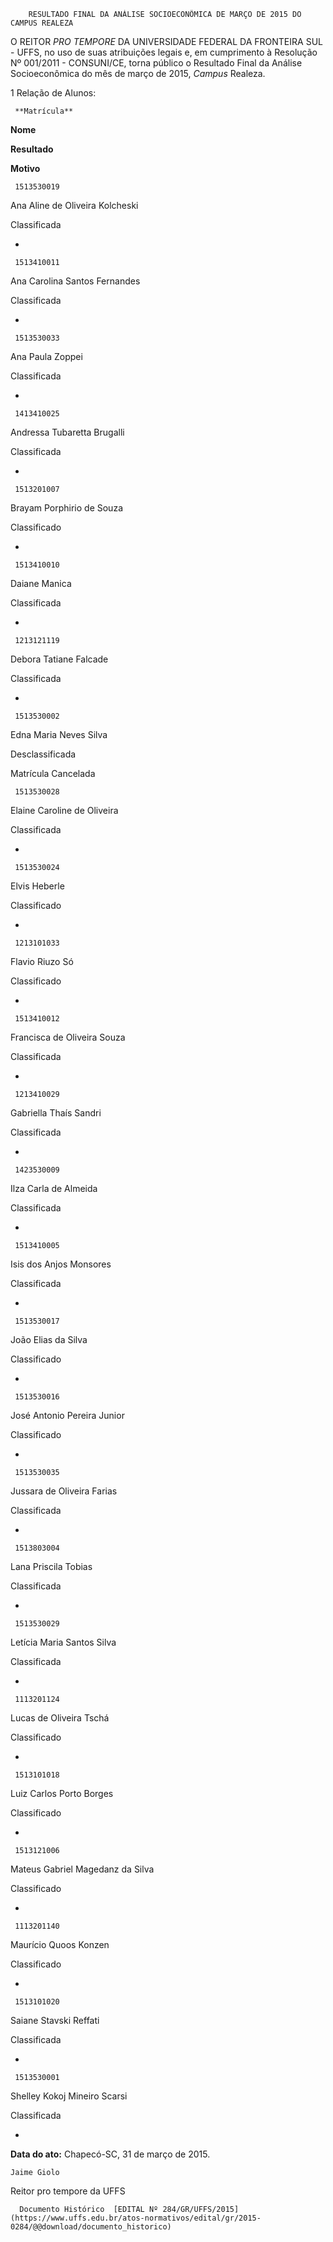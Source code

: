         RESULTADO FINAL DA ANÁLISE SOCIOECONÔMICA DE MARÇO DE 2015 DO CAMPUS REALEZA  

O REITOR *PRO TEMPORE* DA UNIVERSIDADE FEDERAL DA FRONTEIRA SUL - UFFS, no uso de suas atribuições legais e, em cumprimento à Resolução Nº 001/2011 - CONSUNI/CE, torna público o Resultado Final da Análise Socioeconômica do mês de março de 2015, *Campus* Realeza.

 1 Relação de Alunos:

     **Matrícula**

   **Nome**

   **Resultado**

   **Motivo**

     1513530019

   Ana Aline de Oliveira Kolcheski

   Classificada

   -

     1513410011

   Ana Carolina Santos Fernandes

   Classificada

   -

     1513530033

   Ana Paula Zoppei

   Classificada

   -

     1413410025

   Andressa Tubaretta Brugalli

   Classificada

   -

     1513201007

   Brayam Porphirio de Souza

   Classificado

   -

     1513410010

   Daiane Manica

   Classificada

   -

     1213121119

   Debora Tatiane Falcade

   Classificada

   -

     1513530002

   Edna Maria Neves Silva

   Desclassificada

   Matrícula Cancelada

     1513530028

   Elaine Caroline de Oliveira

   Classificada

   -

     1513530024

   Elvis Heberle

   Classificado

   -

     1213101033

   Flavio Riuzo Só

   Classificado

   -

     1513410012

   Francisca de Oliveira Souza

   Classificada

   -

     1213410029

   Gabriella Thaís Sandri

   Classificada

   -

     1423530009

   Ilza Carla de Almeida

   Classificada

   -

     1513410005

   Isis dos Anjos Monsores

   Classificada

   -

     1513530017

   João Elias da Silva

   Classificado

   -

     1513530016

   José Antonio Pereira Junior

   Classificado

   -

     1513530035

   Jussara de Oliveira Farias

   Classificada

   -

     1513803004

   Lana Priscila Tobias

   Classificada

   -

     1513530029

   Letícia Maria Santos Silva

   Classificada

   -

     1113201124

   Lucas de Oliveira Tschá

   Classificado

   -

     1513101018

   Luiz Carlos Porto Borges

   Classificado

   -

     1513121006

   Mateus Gabriel Magedanz da Silva

   Classificado

   -

     1113201140

   Maurício Quoos Konzen

   Classificado

   -

     1513101020

   Saiane Stavski Reffati

   Classificada

   -

     1513530001

   Shelley Kokoj Mineiro Scarsi

   Classificada

   -

      

   **Data do ato:** Chapecó-SC, 31 de março de 2015.   
 

    Jaime Giolo   
 Reitor pro tempore da UFFS 

      Documento Histórico  [EDITAL Nº 284/GR/UFFS/2015](https://www.uffs.edu.br/atos-normativos/edital/gr/2015-0284/@@download/documento_historico)     
      